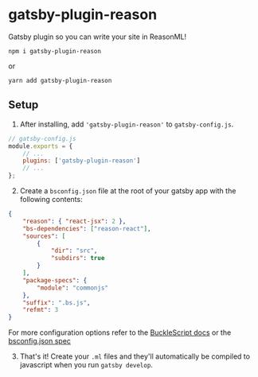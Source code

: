 # gatsby-plugin-reason

Gatsby plugin so you can write your site in ReasonML!

```
npm i gatsby-plugin-reason
```

or

```
yarn add gatsby-plugin-reason
```

## Setup

1.  After installing, add `'gatsby-plugin-reason'` to `gatsby-config.js`.

```js
// gatsby-config.js
module.exports = {
    // ...
    plugins: ['gatsby-plugin-reason']
    // ...
};
```

2.  Create a `bsconfig.json` file at the root of your gatsby app with the following contents:

```json
{
    "reason": { "react-jsx": 2 },
    "bs-dependencies": ["reason-react"],
    "sources": [
        {
            "dir": "src",
            "subdirs": true
        }
    ],
    "package-specs": {
        "module": "commonjs"
    },
    "suffix": ".bs.js",
    "refmt": 3
}
```

For more configuration options refer to the [BuckleScript docs](https://bucklescript.github.io/docs/en/installation.html) or the [bsconfig.json spec](https://bucklescript.github.io/bucklescript/docson/#build-schema.json)

3.  That's it! Create your `.ml` files and they'll automatically be compiled to javascript when you run `gatsby develop`.
